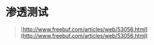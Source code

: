 # 渗透测试

> [http://www.freebuf.com/articles/web/53056.html](http://www.freebuf.com/articles/web/53056.html)



